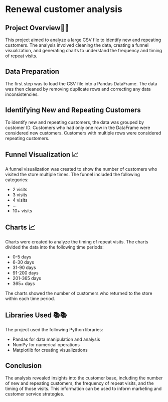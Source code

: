 # Renewal customer analysis

## Project Overview🧾🧾
This project aimed to analyze a large CSV file to identify new and repeating customers. The analysis involved cleaning the data, creating a funnel visualization, and generating charts to understand the frequency and timing of repeat visits.

## Data Preparation
The first step was to load the CSV file into a Pandas DataFrame. The data was then cleaned by removing duplicate rows and correcting any data inconsistencies.

## Identifying New and Repeating Customers
To identify new and repeating customers, the data was grouped by customer ID. Customers who had only one row in the DataFrame were considered new customers. Customers with multiple rows were considered repeating customers.

## Funnel Visualization 📈
A funnel visualization was created to show the number of customers who visited the store multiple times. The funnel included the following categories:
- 2 visits
- 3 visits
- 4 visits
- ...
- 10+ visits

## Charts 📈
Charts were created to analyze the timing of repeat visits. The charts divided the data into the following time periods:
- 0-5 days
- 6-30 days
- 31-90 days
- 91-200 days
- 201-365 days
- 365+ days

The charts showed the number of customers who returned to the store within each time period.

## Libraries Used 📚📚
The project used the following Python libraries:
- Pandas for data manipulation and analysis
- NumPy for numerical operations
- Matplotlib for creating visualizations

## Conclusion
The analysis revealed insights into the customer base, including the number of new and repeating customers, the frequency of repeat visits, and the timing of those visits. This information can be used to inform marketing and customer service strategies.
